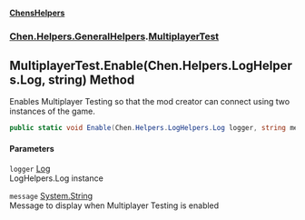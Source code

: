 
#### [ChensHelpers](./index 'index')

### [Chen.Helpers.GeneralHelpers](./Chen-Helpers-GeneralHelpers 'Chen.Helpers.GeneralHelpers').[MultiplayerTest](./Chen-Helpers-GeneralHelpers-MultiplayerTest 'Chen.Helpers.GeneralHelpers.MultiplayerTest')

## MultiplayerTest.Enable(Chen.Helpers.LogHelpers.Log, string) Method
Enables Multiplayer Testing so that the mod creator can connect using two instances of the game.  
```csharp
public static void Enable(Chen.Helpers.LogHelpers.Log logger, string message="Multiplayer Testing is enabled! If you see this message, report this as a bug to the mod developer!");
```

#### Parameters
<a name='Chen-Helpers-GeneralHelpers-MultiplayerTest-Enable(Chen-Helpers-LogHelpers-Log_string)-logger'></a>
`logger` [Log](./Chen-Helpers-LogHelpers-Log 'Chen.Helpers.LogHelpers.Log')  
LogHelpers.Log instance  
  
<a name='Chen-Helpers-GeneralHelpers-MultiplayerTest-Enable(Chen-Helpers-LogHelpers-Log_string)-message'></a>
`message` [System.String](https://docs.microsoft.com/en-us/dotnet/api/System.String 'System.String')  
Message to display when Multiplayer Testing is enabled  
  
